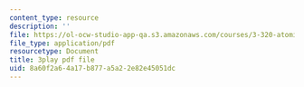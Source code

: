 ```yaml
---
content_type: resource
description: ''
file: https://ol-ocw-studio-app-qa.s3.amazonaws.com/courses/3-320-atomistic-computer-modeling-of-materials-sma-5107-spring-2005/8a60f2a64a17b877a5a22e82e45051dc_zyId5iqW6Ig.pdf
file_type: application/pdf
resourcetype: Document
title: 3play pdf file
uid: 8a60f2a6-4a17-b877-a5a2-2e82e45051dc
---
```

